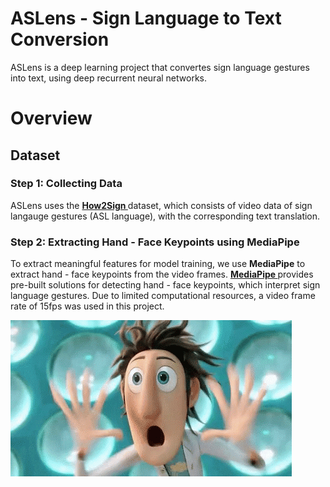 # ASLens - Sign Language to Text Conversion
ASLens is a deep learning project that convertes sign language gestures into text, using deep recurrent neural networks. 

# Overview
## Dataset

### Step 1: Collecting Data
ASLens uses the **[How2Sign ](https://how2sign.github.io/)** dataset, which consists of video data of sign langauge gestures (ASL language), with the corresponding text translation.
### Step 2: Extracting Hand - Face Keypoints using MediaPipe 
To extract meaningful features for model training, we use **MediaPipe** to extract hand - face keypoints from the video frames. **[MediaPipe ](https://ai.google.dev/edge/mediapipe/solutions/guide)** provides pre-built solutions for detecting hand - face keypoints, which interpret sign language gestures. Due to limited computational resources, a video frame rate of 15fps was used in this project.


![](https://github.com/farahpiralic/ASLens-Test/blob/main/Wow-gif.gif)

